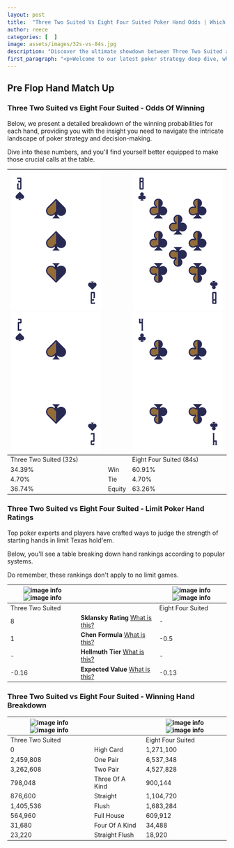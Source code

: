 ```yaml
---
layout: post
title:  "Three Two Suited Vs Eight Four Suited Poker Hand Odds | Which Is The Better Hand In Poker? A Complete Guide"
author: reece
categories: [  ]
image: assets/images/32s-vs-84s.jpg
description: "Discover the ultimate showdown between Three Two Suited and Eight Four Suited in poker! Uncover the odds, strategies, and scenarios where one hand triumphs over the other. Get ready to up your poker game with this thrilling analysis."
first_paragraph: "<p>Welcome to our latest poker strategy deep dive, where we're pitting two distinct hands against each other in a high-stakes showdown: Three Two Suited vs Eight Four Suited.</p><p>In the dynamic world of poker, every decision counts, and knowing which hand holds the upper hand is key to your success at the table.</p><p>In this article, we'll dissect these two hands, explore the scenarios where one dominates the other, and equip you with the knowledge to make strategic choices that can tip the odds in your favor.</p><p>Get ready to unravel the intriguing dynamics of these poker hands and elevate your game to new heights.</p>"
---
```




[comment]: # (sp0)

## Pre Flop Hand Match Up

<div class="table hand-ratings" markdown="1"> 



### Three Two Suited vs Eight Four Suited - Odds Of Winning

Below, we present a detailed breakdown of the winning probabilities for each hand, providing you with the insight you need to navigate the intricate landscape of poker strategy and decision-making. 

Dive into these numbers, and you'll find yourself better equipped to make those crucial calls at the table.


    
| ![image info](assets/images/hand1/3.png) ![image info](assets/images/hand1/2.png) |  | ![image info](assets/images/hand2/8.png) ![image info](assets/images/hand2/4.png) |
| -------- | -------- | -------- |
| Three Two Suited (32s) |  | Eight Four Suited (84s) |
| 34.39% | Win | 60.91% |
| 4.70% | Tie | 4.70% |
| 36.74% | Equity | 63.26% |




[comment]: # (sp1)



### Three Two Suited vs Eight Four Suited - Limit Poker Hand Ratings

Top poker experts and players have crafted ways to judge the strength of starting hands in limit Texas hold'em. 

Below, you'll see a table breaking down hand rankings according to popular systems. 

Do remember, these rankings don't apply to no limit games.


    
| ![image info](https://www.riverpairs.com/assets/images/hand1/3.png) ![image info](https://www.riverpairs.com/assets/images/hand1/2.png) |  | ![image info](https://www.riverpairs.com/assets/images/hand2/8.png) ![image info](https://www.riverpairs.com/assets/images/hand2/4.png) |
| -------- | -------- | -------- |
| Three Two Suited |  | Eight Four Suited |
| 8 | **Sklansky Rating** [What is this?](/sklansky-rating-explained) | - |
| 1 | **Chen Formula** [What is this?](/chen-formula-explained) | -0.5 |
| - | **Hellmuth Tier** [What is this?](/Hellmuth-tier-explained) | - |
| -0.16 | **Expected Value** [What is this?](/expected-value-explained) | -0.13 |




[comment]: # (sp2)



### Three Two Suited vs Eight Four Suited - Winning Hand Breakdown


    
| ![image info](https://www.riverpairs.com/assets/images/hand1/3.png) ![image info](https://www.riverpairs.com/assets/images/hand1/2.png) |  | ![image info](https://www.riverpairs.com/assets/images/hand2/8.png) ![image info](https://www.riverpairs.com/assets/images/hand2/4.png) |
| -------- | -------- | -------- |
| Three Two Suited |  | Eight Four Suited |
| 0 | High Card | 1,271,100 |
| 2,459,808 | One Pair | 6,537,348 |
| 3,262,608 | Two Pair | 4,527,828 |
| 798,048 | Three Of A Kind | 900,144 |
| 876,600 | Straight | 1,104,720 |
| 1,405,536 | Flush | 1,683,284 |
| 564,960 | Full House | 609,912 |
| 31,680 | Four Of A Kind | 34,488 |
| 23,220 | Straight Flush | 18,920 |




[comment]: # (sp3)



</div>

[comment]: # (sp4)



[comment]: # (sp5)

